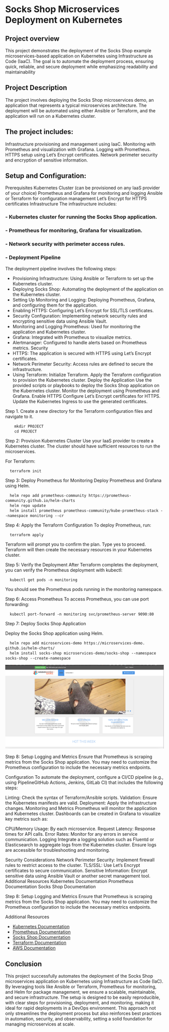  # Socks Shop Microservices Deployment on Kubernetes

 ## Project overview

 This project demonstrates the deployment of the Socks Shop example microservices-based application on Kubernetes using Infrastructure as Code (IaaC). The goal is to automate the deployment process, ensuring quick, reliable, and secure deployment while emphasizing readability and maintainability

 ## Project Description

 The project involves deploying the Socks Shop microservices demo, an application that represents a typical microservices architecture. The deployment will be automated using either Ansible or Terraform, and the application will run on a Kubernetes cluster.

## The project includes:

Infrastructure provisioning and management using IaaC.
Monitoring with Prometheus and visualization with Grafana.
Logging with Prometheus.
HTTPS setup using Let’s Encrypt certificates.
Network perimeter security and encryption of sensitive information.

## **Setup and Configuration:**
Prerequisites
Kubernetes Cluster (can be provisioned on any IaaS provider of your choice)
Prometheus and Grafana for monitoring and logging
Ansible or Terraform for configuration management
Let’s Encrypt for HTTPS certificates
Infrastructure
The infrastructure includes:

### - Kubernetes cluster for running the Socks Shop application.
### - Prometheus for monitoring, Grafana for visualization.
### - Network security with perimeter access rules.
### - Deployment Pipeline
The deployment pipeline involves the following steps:
- Provisioning Infrastructure: Using Ansible or Terraform to set up the Kubernetes cluster.
- Deploying Socks Shop: Automating the deployment of the application on the Kubernetes cluster.
- Setting Up Monitoring and Logging: Deploying Prometheus, Grafana, and configuring them for the application.
- Enabling HTTPS: Configuring Let’s Encrypt for SSL/TLS certificates.
- Security Configuration: Implementing network security rules and encrypting sensitive data using Ansible Vault.
- Monitoring and Logging
Prometheus: Used for monitoring the application and Kubernetes cluster.
- Grafana: Integrated with Prometheus to visualize metrics.
- Alertmanager: Configured to handle alerts based on Prometheus metrics.
Security
- HTTPS: The application is secured with HTTPS using Let’s Encrypt certificates.
- Network Perimeter Security: Access rules are defined to secure the infrastructure.
- Using Terraform:
Initialize Terraform.
Apply the Terraform configuration to provision the Kubernetes cluster.
Deploy the Application
Use the provided scripts or playbooks to deploy the Socks Shop application on the Kubernetes cluster.
Monitor the deployment using Prometheus and Grafana.
Enable HTTPS
Configure Let’s Encrypt certificates for HTTPS.
Update the Kubernetes Ingress to use the generated certificates.



Step  1.  Create a new directory for the Terraform configuration files and navigate to it.

        mkdir PROJECT
        cd PROJECT

Step 2: Provision Kubernetes Cluster
Use your IaaS provider to create a Kubernetes cluster. The cluster should have sufficient resources to run the microservices.

For Terraform:


      terraform init
            

Step 3: Deploy Prometheus for Monitoring
Deploy Prometheus and Grafana using Helm.


      helm repo add prometheus-community https://prometheus-community.github.io/helm-charts
      helm repo update
      helm install prometheus prometheus-community/kube-prometheus-stack --namespace monitoring --cr   

Step 4: Apply the Terraform Configuration
To deploy Prometheus, run:


      terraform apply
Terraform will prompt you to confirm the plan. Type yes to proceed. Terraform will then create the necessary resources in your Kubernetes cluster.

Step 5: Verify the Deployment
After Terraform completes the deployment, you can verify the Prometheus deployment with kubectl:


      kubectl get pods -n monitoring
You should see the Prometheus pods running in the monitoring namespace.

Step 6: Access Prometheus
To access Prometheus, you can use port forwarding:



      kubectl port-forward -n monitoring svc/prometheus-server 9090:80       

Step 7: Deploy Socks Shop Application
 
 Deploy the Socks Shop application using Helm.


      helm repo add microservices-demo https://microservices-demo. github.io/helm-charts/
      helm install socks-shop microservices-demo/socks-shop --namespace socks-shop --create-namespace


<img src="Images/sockshop.png">





Step 8: Setup Logging and Metrics
Ensure that Prometheus is scraping metrics from the Socks Shop application. You may need to customize the Prometheus configuration to include the necessary metrics endpoints.

 Configuration
To automate the deployment, configure a CI/CD pipeline (e.g., using PipelineGitHub Actions, Jenkins, GitLab CI) that includes the following steps:

Linting: Check the syntax of Terraform/Ansible scripts.
Validation: Ensure the Kubernetes manifests are valid.
Deployment: Apply the infrastructure changes.
Monitoring and Metrics
Prometheus will monitor the application and Kubernetes cluster. Dashboards can be created in Grafana to visualize key metrics such as:

CPU/Memory Usage: By each microservice.
Request Latency: Response times for API calls.
Error Rates: Monitor for any errors in service communication.
Logging
Integrate a logging solution such as Fluentd or Elasticsearch to aggregate logs from the Kubernetes cluster. Ensure logs are accessible for troubleshooting and monitoring.

Security Considerations
Network Perimeter Security: Implement firewall rules to restrict access to the cluster.
TLS/SSL: Use Let’s Encrypt certificates to secure communication.
Sensitive Information: Encrypt sensitive data using Ansible Vault or another secret management tool.
Additional Resources
Kubernetes Documentation
Prometheus Documentation
Socks Shop Documentation


Step 8: Setup Logging and Metrics
Ensure that Prometheus is scraping metrics from the Socks Shop application. You may need to customize the Prometheus configuration to include the necessary metrics endpoints.


Additional Resources
- [Kubernetes Documentation](https://kubernetes.io/docs/home/)
- [Prometheus Documentation](https://prometheus.io/docs/introduction/overview/)
- [Socks Shop Documentation](https://github.com/microservices-demo/microservices-demo)
- [Terraform Documentation](https://developer.hashicorp.com/terraform/docs)
- [AWS Documentation](https://docs.aws.amazon.com/)

## Conclusion
This project successfully automates the deployment of the Socks Shop microservices application on Kubernetes using Infrastructure as Code (IaC). By leveraging tools like Ansible or Terraform, Prometheus for monitoring, and Helm for package management, we ensure a scalable, maintainable, and secure infrastructure. The setup is designed to be easily reproducible, with clear steps for provisioning, deployment, and monitoring, making it ideal for rapid deployments in a DevOps environment. This approach not only streamlines the deployment process but also reinforces best practices in automation, security, and observability, setting a solid foundation for managing microservices at scale.


